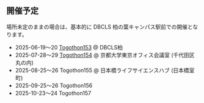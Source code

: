 ## 開催予定

場所未定のままの場合は、基本的に DBCLS 柏の葉キャンパス駅前での開催となります。

* 2025-06-19〜20 [Togothon153](https://github.com/dbcls/Togothon/wiki/Togothon153) @ DBCLS柏
* 2025-07-28〜29 [Togothon154](https://github.com/dbcls/Togothon/wiki/Togothon154) @ 京都大学東京オフィス会議室 (千代田区丸の内)
* 2025-08-25〜26 Togothon155 @ 日本橋ライフサイエンスハブ (日本橋室町)
* 2025-09-25〜26 Togothon156
* 2025-10-23〜24 Togothon157

